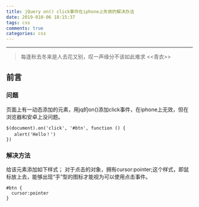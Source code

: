 ```yaml
---
title: jQuery on() click事件在iphone上失效的解决办法
date: 2019-010-06 18:15:37
tags: css
comments: true
categories: css
---
```

******************
> 每逢秋去冬来是人去花又别，叹一声缘分不该如此难求  <<青衣>>


## 前言

### 问题
页面上有一动态添加的元素，用jq的on()添加click事件，在iphone上无效，但在浏览器和安卓上没问题。
```
$(document).on('click', '#btn', function () {
   alert('Hello！')
})
```


### 解决方法
给该元素添加如下样式；
对于点击的对象，拥有cursor:pointer;这个样式，即鼠标放上去，能够出现“手”型的图标才能视为可以使用点击事件。
```
#btn {
  cursor:pointer
}
```
